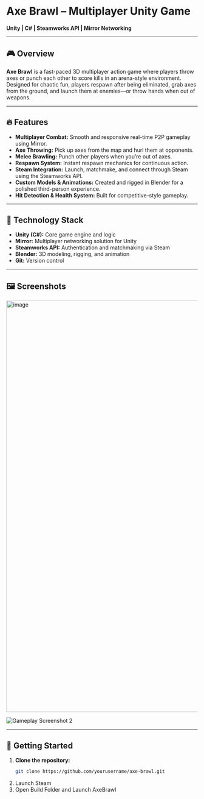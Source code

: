 # Axe Brawl – Multiplayer Unity Game

**Unity | C# | Steamworks API | Mirror Networking**

---

## 🎮 Overview

**Axe Brawl** is a fast-paced 3D multiplayer action game where players throw axes or punch each other to score kills in an arena-style environment. Designed for chaotic fun, players respawn after being eliminated, grab axes from the ground, and launch them at enemies—or throw hands when out of weapons.

---

## 🔥 Features

- **Multiplayer Combat:** Smooth and responsive real-time P2P gameplay using Mirror.
- **Axe Throwing:** Pick up axes from the map and hurl them at opponents.
- **Melee Brawling:** Punch other players when you’re out of axes.
- **Respawn System:** Instant respawn mechanics for continuous action.
- **Steam Integration:** Launch, matchmake, and connect through Steam using the Steamworks API.
- **Custom Models & Animations:** Created and rigged in Blender for a polished third-person experience.
- **Hit Detection & Health System:** Built for competitive-style gameplay.

---

## 🧰 Technology Stack

- **Unity (C#):** Core game engine and logic
- **Mirror:** Multiplayer networking solution for Unity
- **Steamworks API:** Authentication and matchmaking via Steam
- **Blender:** 3D modeling, rigging, and animation
- **Git:** Version control

---

## 🖼️ Screenshots


<img width="1920" height="1080" alt="image" src="https://github.com/user-attachments/assets/3a3f8f56-953a-4b15-94a7-a7c974998543" />


![Gameplay Screenshot 2](images/screenshot2.png)

---

## 🚀 Getting Started

1. **Clone the repository:**
   ```bash
   git clone https://github.com/yourusername/axe-brawl.git
2. Launch Steam
3. Open Build Folder and Launch AxeBrawl
